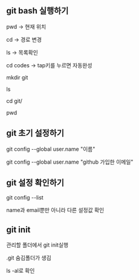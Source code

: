 ## git bash 실행하기
pwd -> 현재 위치

cd -> 경로 변경

ls -> 목록확인

cd codes -> tap키를 누르면 자동완성

mkdir git

ls

cd git/

pwd
## git 초기 설정하기
git config --global user.name "이름"

git config --global user.name "github 가입한 이메일"


## git 설정 확인하기
git config --list

name과 email뿐만 아니라 다른 설정값 확인

## git init
관리할 폴더에서 git init실행

.git 숨김폴더가 생김

ls -al로 확인
